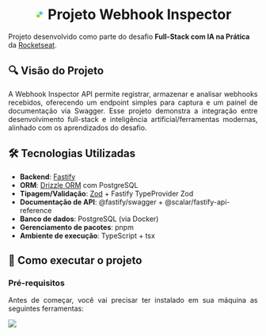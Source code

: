 <h1 align="center"> 
  <img src="./.github/img/logo.png" width="20" alt="Webhook Inspector"> 
  Projeto Webhook Inspector
</h1>

<p align="justify">

Projeto desenvolvido como parte do desafio **Full-Stack com IA na Prática** da [Rocketseat](https://www.rocketseat.com.br/).
</p>

## 🔍 Visão do Projeto  

<p align="justify">
A Webhook Inspector API permite registrar, armazenar e analisar webhooks recebidos, oferecendo um endpoint simples para captura e um painel de documentação via Swagger.  
Esse projeto demonstra a integração entre desenvolvimento full-stack e inteligência artificial/ferramentas modernas, alinhado com os aprendizados do desafio.
</p>

## 🛠️ Tecnologias Utilizadas

- **Backend**: [Fastify](https://www.fastify.io/)  
- **ORM**: [Drizzle ORM](https://orm.drizzle.team/) com PostgreSQL  
- **Tipagem/Validação**: [Zod](https://zod.dev/) + Fastify TypeProvider Zod  
- **Documentação de API**: @fastify/swagger + @scalar/fastify-api-reference  
- **Banco de dados**: PostgreSQL (via Docker)  
- **Gerenciamento de pacotes**: pnpm  
- **Ambiente de execução**: TypeScript + tsx

## 🚀 Como executar o projeto

### Pré-requisitos

<p align="justify">Antes de começar, você vai precisar ter instalado em sua máquina as seguintes ferramentas:</p>

<a href="https://skillicons.dev">
  <img src="https://skillicons.dev/icons?i=git,nodejs,vite,vscode,docker" />
</a>
